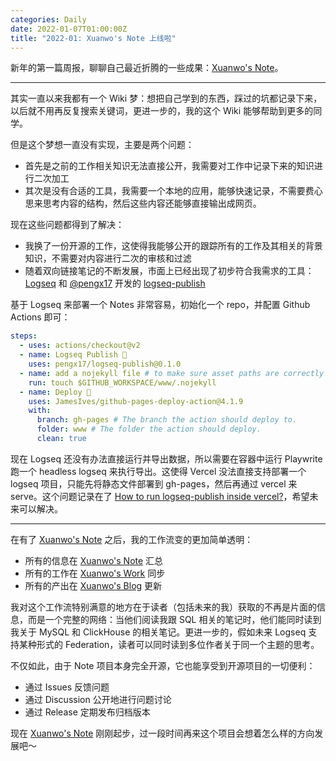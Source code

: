 ```yaml
---
categories: Daily
date: 2022-01-07T01:00:00Z
title: "2022-01: Xuanwo's Note 上线啦"
---
```


新年的第一篇周报，聊聊自己最近折腾的一些成果：[Xuanwo's Note]。

---

其实一直以来我都有一个 Wiki 梦：想把自己学到的东西，踩过的坑都记录下来，以后就不用再反复搜索关键词，更进一步的，我的这个 Wiki 能够帮助到更多的同学。

但是这个梦想一直没有实现，主要是两个问题：

- 首先是之前的工作相关知识无法直接公开，我需要对工作中记录下来的知识进行二次加工
- 其次是没有合适的工具，我需要一个本地的应用，能够快速记录，不需要费心思来思考内容的结构，然后这些内容还能够直接输出成网页。

现在这些问题都得到了解决：

- 我换了一份开源的工作，这使得我能够公开的跟踪所有的工作及其相关的背景知识，不需要对内容进行二次的审核和过滤
- 随着双向链接笔记的不断发展，市面上已经出现了初步符合我需求的工具： [Logseq](https://logseq.com/) 和 [@pengx17](https://github.com/pengx17) 开发的 [logseq-publish](https://github.com/pengx17/logseq-publish)

基于 Logseq 来部署一个 Notes 非常容易，初始化一个 repo，并配置 Github Actions 即可：

```yml
steps:
  - uses: actions/checkout@v2
  - name: Logseq Publish 🚩
    uses: pengx17/logseq-publish@0.1.0
  - name: add a nojekyll file # to make sure asset paths are correctly identified
    run: touch $GITHUB_WORKSPACE/www/.nojekyll
  - name: Deploy 🚀
    uses: JamesIves/github-pages-deploy-action@4.1.9
    with:
      branch: gh-pages # The branch the action should deploy to.
      folder: www # The folder the action should deploy.
      clean: true
```

现在 Logseq 还没有办法直接运行并导出数据，所以需要在容器中运行 Playwrite 跑一个 headless logseq 来执行导出。这使得 Vercel 没法直接支持部署一个 logseq 项目，只能先将静态文件部署到 gh-pages，然后再通过 vercel 来 serve。这个问题记录在了 [How to run logseq-publish inside vercel?](https://github.com/pengx17/logseq-publish/issues/2)，希望未来可以解决。

---

在有了 [Xuanwo's Note] 之后，我的工作流变的更加简单透明：

- 所有的信息在 [Xuanwo's Note] 汇总
- 所有的工作在 [Xuanwo's Work] 同步
- 所有的产出在 [Xuanwo's Blog] 更新

我对这个工作流特别满意的地方在于读者（包括未来的我）获取的不再是片面的信息，而是一个完整的网络：当他们阅读我跟 SQL 相关的笔记时，他们能同时读到我关于 MySQL 和 ClickHouse 的相关笔记。更进一步的，假如未来 Logseq 支持某种形式的 Federation，读者可以同时读到多位作者关于同一个主题的思考。

不仅如此，由于 Note 项目本身完全开源，它也能享受到开源项目的一切便利：

- 通过 Issues 反馈问题
- 通过 Discussion 公开地进行问题讨论
- 通过 Release 定期发布归档版本

现在 [Xuanwo's Note] 刚刚起步，过一段时间再来这个项目会想着怎么样的方向发展吧～

[Xuanwo's Note]: https://note.xuanwo.io/
[Xuanwo's Work]: https://work.xuanwo.io
[Xuanwo's Blog]: https://xuanwo.io
